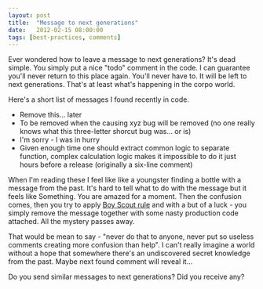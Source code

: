 ```yaml
---
layout: post
title: 	"Message to next generations"
date: 	2012-02-15 08:00:00
tags: [best-practices, comments]
---
```

Ever wondered how to leave a message to next generations? It's dead simple. You simply put a nice "todo" comment in the code. I can guarantee you'll never return to this place again. You'll never have to. It will be left to next generations. That's at least what's happening in the corpo world.

Here's a short list of messages I found recently in code.

  * Remove this... later
  * To be removed when the causing xyz bug will be removed (no one really knows what this three-letter shorcut bug was... or is)
  * I'm sorry - I was in hurry
  * Given enough time one should extract common logic to separate function, complex calculation logic makes it impossible to do it just hours before a release (originally a six-line comment)

When I'm reading these I feel like like a youngster finding a bottle with a message from the past. It's hard to tell what to do with the message but it feels like Something. You are amazed for a moment. Then the confusion comes, then you try to apply [Boy Scout rule](http://www.informit.com/articles/article.aspx?p=1235624&seqNum=6) and with a but of a luck - you simply remove the message together with some nasty production code attached. All the mystery passes away.

That would be mean to say - "never do that to anyone, never put so useless comments creating more confusion than help". I can't really imagine a world without a hope that somewhere there's an undiscovered secret knowledge from the past. Maybe next found comment will reveal it...

Do you send similar messages to next generations? Did you receive any?


